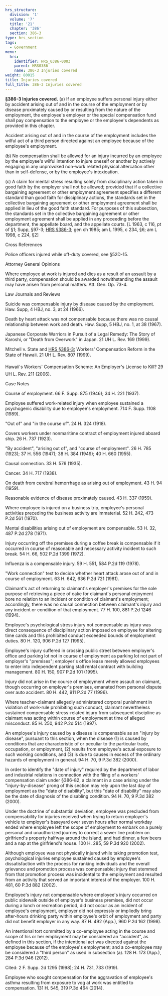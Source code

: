 ```yaml
---
hrs_structure:
  division: '1'
  volume: '7'
  title: '21'
  chapter: '386'
  section: 386-3
type: hrs_section
tags:
  - Government
menu:
  hrs:
    identifier: HRS_0386-0003
    parent: HRS0386
    name: 386-3 Injuries covered
weight: 80015
title: Injuries covered
full_title: 386-3 Injuries covered
---
```

**§386-3 Injuries covered.** (a) If an employee suffers personal injury either by accident arising out of and in the course of the employment or by disease proximately caused by or resulting from the nature of the employment, the employee's employer or the special compensation fund shall pay compensation to the employee or the employee's dependents as provided in this chapter.

Accident arising out of and in the course of the employment includes the wilful act of a third person directed against an employee because of the employee's employment.

(b) No compensation shall be allowed for an injury incurred by an employee by the employee's wilful intention to injure oneself or another by actively engaging in any unprovoked non-work related physical altercation other than in self-defense, or by the employee's intoxication.

(c) A claim for mental stress resulting solely from disciplinary action taken in good faith by the employer shall not be allowed; provided that if a collective bargaining agreement or other employment agreement specifies a different standard than good faith for disciplinary actions, the standards set in the collective bargaining agreement or other employment agreement shall be applied in lieu of the good faith standard. For purposes of this subsection, the standards set in the collective bargaining agreement or other employment agreement shall be applied in any proceeding before the department, the appellate board, and the appellate courts. [L 1963, c 116, pt of §1; Supp, §97-3; [HRS §386-3](/title-21/chapter-386/section-386-3/); gen ch 1985; am L 1995, c 234, §6; am L 1998, c 224, §2]

Cross References

Police officers injured while off-duty covered, see §52D-15.

Attorney General Opinions

Where employee at work is injured and dies as a result of an assault by a third party, compensation should be awarded notwithstanding the assault may have arisen from personal matters. Att. Gen. Op. 73-4.

Law Journals and Reviews

Suicide was compensable injury by disease caused by the employment. Haw. Supp, 4 HBJ, no. 3, at 24 (1966).

Death by heart attack was not compensable because there was no causal relationship between work and death. Haw. Supp, 5 HBJ, no. 1, at 38 (1967).

Japanese Corporate Warriors in Pursuit of a Legal Remedy: The Story of Karoshi, or "Death from Overwork" in Japan. 21 UH L. Rev. 169 (1999).

Mitchell v. State and [HRS §386-3:](/title-21/chapter-386/section-386-3-/) Workers' Compensation Reform in the State of Hawaii. 21 UH L. Rev. 807 (1999).

Hawaii's Workers' Compensation Scheme: An Employer's License to Kill? 29 UH L. Rev. 211 (2006).

Case Notes

Course of employment. 66 F. Supp. 875 (1946); 34 H. 221 (1937).

Employee suffered work-related injury when employee sustained a psychogenic disability due to employee's employment. 714 F. Supp. 1108 (1989).

"Out of" and "in the course of". 24 H. 324 (1918).

Covers workers under nonmaritime contract of employment injured aboard ship. 26 H. 737 (1923).

"By accident", "arising out of", and "course of employment". 26 H. 785 (1923); 37 H. 556 (1947); 38 H. 384 (1949); 40 H. 660 (1955).

Causal connection. 33 H. 576 (1935).

Cancer. 34 H. 717 (1938).

On death from cerebral hemorrhage as arising out of employment. 43 H. 94 (1959).

Reasonable evidence of disease proximately caused. 43 H. 337 (1959).

Where employee is injured on a business trip, employee's personal activities preceding the business activity are immaterial. 52 H. 242, 473 P.2d 561 (1970).

Mental disabilities arising out of employment are compensable. 53 H. 32, 487 P.2d 278 (1971).

Injury occurring off the premises during a coffee break is compensable if it occurred in course of reasonable and necessary activity incident to such break. 54 H. 66, 502 P.2d 1399 (1972).

Influenza is a compensable injury. 59 H. 551, 584 P.2d 119 (1978).

"Work connection" test to decide whether heart attack arose out of and in course of employment. 63 H. 642, 636 P.2d 721 (1981).

Claimant's act of returning to claimant's employer's premises for the sole purpose of retrieving a piece of cake for claimant's personal enjoyment bore no relation to an incident or condition of claimant's employment; accordingly, there was no causal connection between claimant's injury and any incident or condition of that employment. 77 H. 100, 881 P.2d 1246 (1994).

Employee's psychological stress injury not compensable as injury was direct consequence of disciplinary action imposed on employee for altering time cards and this prohibited conduct exceeded bounds of employment duties. 80 H. 120, 906 P.2d 127 (1995).

Employee's injury suffered in crossing public street between employer's office and parking lot not in course of employment as parking lot not part of employer's "premises"; employer's office lease merely allowed employees to enter into independent parking stall rental contract with building management. 80 H. 150, 907 P.2d 101 (1995).

Injury did not arise in the course of employment where assault on claimant, though occurring on employer's premises, emanated from personal dispute over auto accident. 80 H. 442, 911 P.2d 77 (1996).

Where teacher-claimant allegedly administered corporal punishment in violation of work-rule prohibiting such conduct, claimant nevertheless sustained compensable stress-related injury from subsequent discipline as claimant was acting within course of employment at time of alleged misconduct. 85 H. 250, 942 P.2d 514 (1997).

An employee's injury caused by a disease is compensable as an "injury by disease", pursuant to this section, when the disease (1) is caused by conditions that are characteristic of or peculiar to the particular trade, occupation, or employment, (2) results from employee's actual exposure to such working conditions, and (3) is due to causes in excess of the ordinary hazards of employment in general. 94 H. 70, 9 P.3d 382 (2000).

In order to identify the "date of injury" required by the department of labor and industrial relations in connection with the filing of a workers' compensation claim under §386-82, a claimant in a case arising under the "injury-by-disease" prong of this section may rely upon the last day of employment as the "date of disability", but this "date of disability" may also be the date of diagnosis of the disabling condition. 94 H. 70, 9 P.3d 382 (2000).

Under the doctrine of substantial deviation, employee was precluded from compensability for injuries received when trying to return employer's vehicle to employer's baseyard over seven hours after normal workday ended where employee left the scope of employment to embark on a purely personal and unauthorized journey to correct a sewer line problem on girlfriend's property halfway around the island, and had dinner, a few beers and a nap at the girlfriend's house. 100 H. 285, 59 P.3d 920 (2002).

Although employee was not physically injured while taking promotion test, psychological injuries employee sustained caused by employee's dissatisfaction with the process for ranking individuals and the overall grievance and promotion process was compensable; injury that stemmed from that promotion process was incidental to the employment and resulted from an activity that served an important interest of the employer. 100 H. 481, 60 P.3d 882 (2002).

Employee's injury not compensable where employee's injury occurred on public sidewalk outside of employer's business premises, did not occur during a lunch or recreation period, did not occur as an incident of employee's employment, employer did not expressly or impliedly bring after-hours drinking party within employee's orbit of employment and party did not benefit employer in any way. 87 H. 492 (App.), 960 P.2d 162 (1998).

An intentional tort committed by a co-employee acting in the course and scope of his or her employment may be considered an "accident", as defined in this section, if the intentional act was directed against the employee because of the employee's employment; and a co-employee may be considered a "third person" as used in subsection (a). 128 H. 173 (App.), 284 P.3d 946 (2012).

Cited: 2 F. Supp. 2d 1295 (1998); 24 H. 731, 733 (1919).

Employee who sought compensation for the aggravation of employee's asthma resulting from exposure to vog at work was entitled to compensation. 131 H. 545, 319 P.3d 464 (2014).